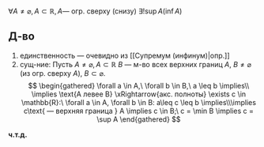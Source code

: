 $\forall A \ne \varnothing, A \subset \mathbb{R}, A \text{— огр. сверху (снизу)}\ \exists ! \sup A (\inf A)$

## Д-во

1. единственность — очевидно из [[Супремум (инфинум)|опр.]]
2. сущ-ние:
Пусть $A\ne \varnothing, A \subset \mathbb{R}$
$B$ — м-во всех верхних границ $A$, $B \ne \varnothing$ (из огр. сверху $A$), $B \subset \varnothing$.
$$
\begin{gathered}
\forall a \in A,\ \forall b \in B,\ a \leq b \implies\\ \implies \text{A левее B} \xRightarrow{акс. полноты} \exists c \in \mathbb{R}:\ \forall a \in A, \forall b \in B: a\leq c \leq b \implies\\\implies c\text{ — верхняя граница } A \implies c \in B;\ c = \min B \implies c = \sup A
\end{gathered}
$$

**ч.т.д.**